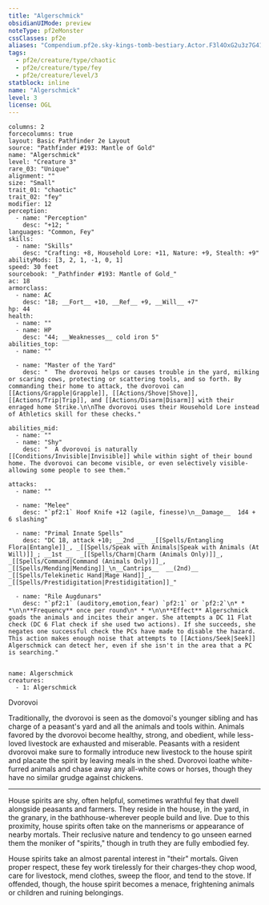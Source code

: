 ```yaml
---
title: "Algerschmick"
obsidianUIMode: preview
noteType: pf2eMonster
cssClasses: pf2e
aliases: "Compendium.pf2e.sky-kings-tomb-bestiary.Actor.F3l4OxG2u3z7G41E" 
tags:
  - pf2e/creature/type/chaotic
  - pf2e/creature/type/fey
  - pf2e/creature/level/3
statblock: inline
name: "Algerschmick"
level: 3
license: OGL
---
```


```statblock
columns: 2
forcecolumns: true
layout: Basic Pathfinder 2e Layout
source: "Pathfinder #193: Mantle of Gold"
name: "Algerschmick"
level: "Creature 3"
rare_03: "Unique"
alignment: ""
size: "Small"
trait_01: "chaotic"
trait_02: "fey"
modifier: 12
perception:
  - name: "Perception"
    desc: "+12; "
languages: "Common, Fey"
skills:
  - name: "Skills"
    desc: "Crafting: +8, Household Lore: +11, Nature: +9, Stealth: +9"
abilityMods: [3, 2, 1, -1, 0, 1]
speed: 30 feet
sourcebook: "_Pathfinder #193: Mantle of Gold_"
ac: 18
armorclass:
  - name: AC
    desc: "18; __Fort__ +10, __Ref__ +9, __Will__ +7"
hp: 44
health:
  - name: ""
  - name: HP
    desc: "44; __Weaknesses__ cold iron 5"
abilities_top:
  - name: ""

  - name: "Master of the Yard"
    desc: "  The dvorovoi helps or causes trouble in the yard, milking or scaring cows, protecting or scattering tools, and so forth. By commanding their home to attack, the dvorovoi can [[Actions/Grapple|Grapple]], [[Actions/Shove|Shove]], [[Actions/Trip|Trip]], and [[Actions/Disarm|Disarm]] with their enraged home Strike.\n\nThe dvorovoi uses their Household Lore instead of Athletics skill for these checks."

abilities_mid:
  - name: ""
  - name: "Shy"
    desc: "  A dvorovoi is naturally [[Conditions/Invisible|Invisible]] while within sight of their bound home. The dvorovoi can become visible, or even selectively visible-allowing some people to see them."

attacks:
  - name: ""

  - name: "Melee"
    desc: "`pf2:1` Hoof Knife +12 (agile, finesse)\n__Damage__  1d4 + 6 slashing"

  - name: "Primal Innate Spells"
    desc: "DC 18, attack +10; __2nd __  _[[Spells/Entangling Flora|Entangle]]_, _[[Spells/Speak with Animals|Speak with Animals (At Will)]]_; __1st __  _[[Spells/Charm|Charm (Animals Only)]]_, _[[Spells/Command|Command (Animals Only)]]_, _[[Spells/Mending|Mending]]_\n__Cantrips__  __(2nd)__ _[[Spells/Telekinetic Hand|Mage Hand]]_, _[[Spells/Prestidigitation|Prestidigitation]]_"

  - name: "Rile Augdunars"
    desc: "`pf2:1` (auditory,emotion,fear) `pf2:1` or `pf2:2`\n* * *\n\n**Frequency** once per round\n* * *\n\n**Effect** Algerschmick goads the animals and incites their anger. She attempts a DC 11 Flat check (DC 6 Flat check if she used two actions). If she succeeds, she negates one successful check the PCs have made to disable the hazard. This action makes enough noise that attempts to [[Actions/Seek|Seek]] Algerschmick can detect her, even if she isn't in the area that a PC is searching."
 
```

```encounter-table
name: Algerschmick
creatures:
  - 1: Algerschmick
```


Dvorovoi

Traditionally, the dvorovoi is seen as the domovoi's younger sibling and has charge of a peasant's yard and all the animals and tools within. Animals favored by the dvorovoi become healthy, strong, and obedient, while less-loved livestock are exhausted and miserable. Peasants with a resident dvorovoi make sure to formally introduce new livestock to the house spirit and placate the spirit by leaving meals in the shed. Dvorovoi loathe white-furred animals and chase away any all-white cows or horses, though they have no similar grudge against chickens.

* * *

House spirits are shy, often helpful, sometimes wrathful fey that dwell alongside peasants and farmers. They reside in the house, in the yard, in the granary, in the bathhouse-wherever people build and live. Due to this proximity, house spirits often take on the mannerisms or appearance of nearby mortals. Their reclusive nature and tendency to go unseen earned them the moniker of "spirits," though in truth they are fully embodied fey.

House spirits take an almost parental interest in "their" mortals. Given proper respect, these fey work tirelessly for their charges-they chop wood, care for livestock, mend clothes, sweep the floor, and tend to the stove. If offended, though, the house spirit becomes a menace, frightening animals or children and ruining belongings.
